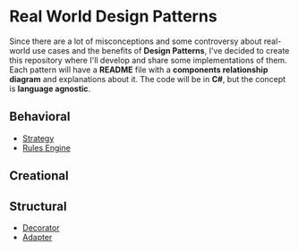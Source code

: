 # Real World Design Patterns

Since there are a lot of misconceptions and some controversy about real-world use cases and the benefits of **Design Patterns**, I've decided to create this repository where I'll develop and share some implementations of them. Each pattern will have a **README** file with a **components relationship diagram** and explanations about it. The code will be in **C#**, but the concept is **language agnostic**.

## Behavioral
- [Strategy](Patterns/Behavioral/RealWorldDesignPatterns.Strategy)
- <a href="https://github.com/j-didi/RealWorldDesignPatterns/tree/main/Patterns/Behavioral/RealWorldDesignPatterns.RulesEngine" target="_blank">Rules Engine</a>

## Creational

## Structural
- <a href="https://github.com/j-didi/RealWorldDesignPatterns/tree/main/Patterns/Structural/RealWorldDesignPatterns.Decorator" target="_blank">Decorator</a>
- <a href="https://github.com/j-didi/RealWorldDesignPatterns/tree/main/Patterns/Structural/RealWorldDesignPatterns.Adapter" target="_blank">Adapter</a>
